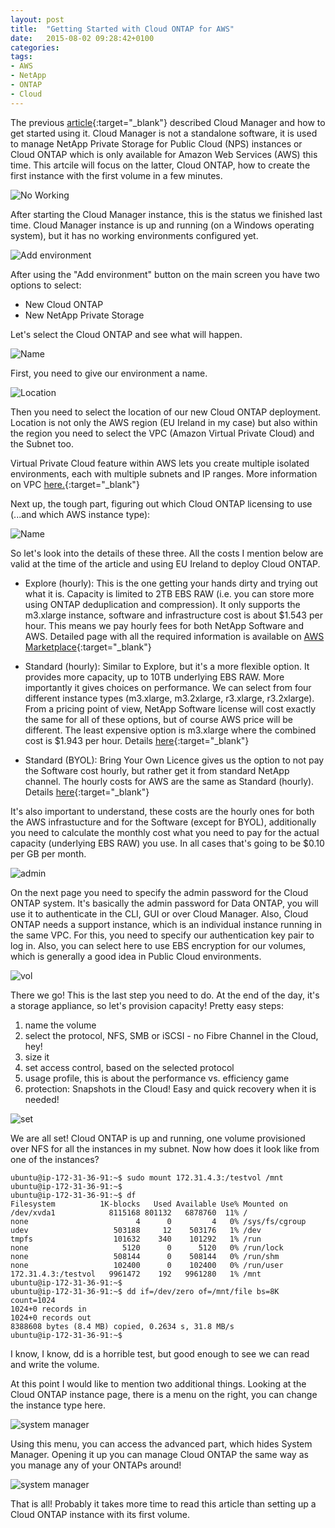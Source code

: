```yaml
---
layout: post
title:  "Getting Started with Cloud ONTAP for AWS"
date:   2015-08-02 09:28:42+0100
categories: 
tags: 
- AWS
- NetApp
- ONTAP
- Cloud
---
```

The previous [article](/2015/07/12/getting-started-cloud-manager.html){:target="_blank"} described Cloud Manager 
and how to get started using it. Cloud Manager is not a standalone software, it is used to manage NetApp Private 
Storage for Public Cloud (NPS) instances or Cloud ONTAP which is only available for Amazon Web Services (AWS) this 
time. This artcile will focus on the latter, Cloud ONTAP, how to create the first instance with the first volume 
in a few minutes. 

![No Working](/assets/2015-07-12-getting-started-cloud-manager/no-working.png)

After starting the Cloud Manager instance, this is the status we finished last time. Cloud Manager instance is 
up and running (on a Windows operating system), but it has no working environments configured yet. 

<!--more-->

![Add environment](/assets/2015-08-02-getting-started-cloud-ontap/setup1.png)


After using the "Add environment" button on the main screen you have two options to select:

- New Cloud ONTAP
- New NetApp Private Storage

Let's select the Cloud ONTAP and see what will happen. 

![Name](/assets/2015-08-02-getting-started-cloud-ontap/setup2.png)

First, you need to give our environment a name. 

![Location](/assets/2015-08-02-getting-started-cloud-ontap/setup3.png)

Then you need to select the location of our new Cloud ONTAP deployment. Location is not only the AWS region (EU Ireland
in my case) but also within the region you need to select the VPC (Amazon Virtual Private Cloud) and the Subnet too. 

Virtual Private Cloud feature within AWS lets you create multiple isolated environments, each with multiple subnets and 
IP ranges. More information on VPC [here.](http://aws.amazon.com/vpc/){:target="_blank"}

Next up, the tough part, figuring out which Cloud ONTAP licensing to use (...and which AWS instance type): 

![Name](/assets/2015-08-02-getting-started-cloud-ontap/setup4.png)

So let's look into the details of these three. All the costs I mention below are valid at the time of the article and 
using EU Ireland to deploy Cloud ONTAP. 

- Explore (hourly): This is the one getting your hands dirty and trying out what it is. Capacity is limited to 2TB EBS RAW
(i.e. you can store more using ONTAP deduplication and compression). It only supports the m3.xlarge instance, software and
infrastructure cost is about $1.543 per hour. This means we pay hourly fees for both NetApp Software and AWS. Detailed page
with all the required information is available on [AWS Marketplace](https://aws.amazon.com/marketplace/pp/B00OMA456E?ref=cns_srchrow){:target="_blank"}

- Standard (hourly): Similar to Explore, but it's a more flexible option. It provides more capacity, up to 10TB underlying 
EBS RAW. More importantly it gives choices on performance. We can select from four different instance types (m3.xlarge, 
m3.2xlarge, r3.xlarge, r3.2xlarge). From a pricing point of view, NetApp Software license will cost exactly the same for all 
of these options, but of course AWS price will be different. The least expensive option is m3.xlarge where the combined cost is
$1.943 per hour. Details [here](https://aws.amazon.com/marketplace/pp/B00OMA48DO?ref=cns_srchrow){:target="_blank"}

- Standard (BYOL): Bring Your Own Licence gives us the option to not pay the Software cost hourly, but rather get it from standard
NetApp channel. The hourly costs for AWS are the same as Standard (hourly). Details [here](https://aws.amazon.com/marketplace/pp/B00OMA46T0/ref=cns_srchrow){:target="_blank"}

It's also important to understand, these costs are the hourly ones for both the AWS infrastucture and for the Software (except 
for BYOL), additionally you need to calculate the monthly cost what you need to pay for the actual capacity (underlying EBS RAW) 
you use. In all cases that's going to be $0.10 per GB per month. 

![admin](/assets/2015-08-02-getting-started-cloud-ontap/setup5.png)

On the next page you need to specify the admin password for the Cloud ONTAP system. It's basically the admin password for Data 
ONTAP, you will use it to authenticate in the CLI, GUI or over Cloud Manager. Also, Cloud ONTAP needs a support instance, which 
is an individual instance running in the same VPC. For this, you need to specify our authentication key pair to log in. Also, 
you can select here to use EBS encryption for our volumes, which is generally a good idea in Public Cloud environments. 

![vol](/assets/2015-08-02-getting-started-cloud-ontap/setup6.png)

There we go! This is the last step you need to do. At the end of the day, it's a storage appliance, so let's provision capacity!
Pretty easy steps: 

1. name the volume 
2. select the protocol, NFS, SMB or iSCSI - no Fibre Channel in the Cloud, hey!
3. size it
4. set access control, based on the selected protocol
5. usage profile, this is about the performance vs. efficiency game
6. protection: Snapshots in the Cloud! Easy and quick recovery when it is needed!

![set](/assets/2015-08-02-getting-started-cloud-ontap/setup7.png)

We are all set! Cloud ONTAP is up and running, one volume provisioned over NFS for all the instances in my subnet. 
Now how does it look like from one of the instances? 

    ubuntu@ip-172-31-36-91:~$ sudo mount 172.31.4.3:/testvol /mnt
    ubuntu@ip-172-31-36-91:~$ 
    ubuntu@ip-172-31-36-91:~$ df
    Filesystem          1K-blocks   Used Available Use% Mounted on
    /dev/xvda1            8115168 801132   6878760  11% /
    none                        4      0         4   0% /sys/fs/cgroup
    udev                   503188     12    503176   1% /dev
    tmpfs                  101632    340    101292   1% /run
    none                     5120      0      5120   0% /run/lock
    none                   508144      0    508144   0% /run/shm
    none                   102400      0    102400   0% /run/user
    172.31.4.3:/testvol   9961472    192   9961280   1% /mnt
    ubuntu@ip-172-31-36-91:~$ 
    ubuntu@ip-172-31-36-91:~$ dd if=/dev/zero of=/mnt/file bs=8K count=1024
    1024+0 records in
    1024+0 records out
    8388608 bytes (8.4 MB) copied, 0.2634 s, 31.8 MB/s
    ubuntu@ip-172-31-36-91:~$

I know, I know, dd is a horrible test, but good enough to see we can read and write the volume. 

At this point I would like to mention two additional things. Looking at the Cloud ONTAP instance page, there is a menu on 
the right, you can change the instance type here. 

![system manager](/assets/2015-08-02-getting-started-cloud-ontap/setup8.png)

Using this menu, you can access the advanced part, which hides System Manager. Opening it up you can manage Cloud ONTAP 
the same way as you manage any of your ONTAPs around!

![system manager](/assets/2015-08-02-getting-started-cloud-ontap/setup9.png)

That is all! Probably it takes more time to read this article than setting up a Cloud ONTAP instance with its first volume. 

